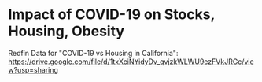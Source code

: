 # Impact of COVID-19 on Stocks, Housing, Obesity










Redfin Data for "COVID-19 vs Housing in California": https://drive.google.com/file/d/1txXciNYidyDv_qvjzkWLWU9ezFVkJRGc/view?usp=sharing

